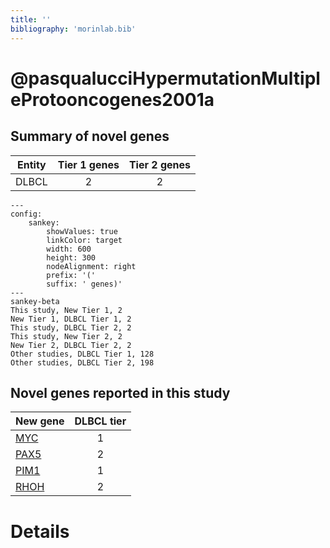 ```yaml
---
title: ''
bibliography: 'morinlab.bib'
---
```


# @pasqualucciHypermutationMultipleProtooncogenes2001a
## Summary of novel genes

|Entity| Tier 1 genes| Tier 2 genes|
|:-:|:-:|:-:|
|DLBCL|2|2|
```mermaid
---
config:
    sankey:
        showValues: true
        linkColor: target
        width: 600
        height: 300
        nodeAlignment: right
        prefix: '('
        suffix: ' genes)'
---
sankey-beta
This study, New Tier 1, 2
New Tier 1, DLBCL Tier 1, 2
This study, DLBCL Tier 2, 2
This study, New Tier 2, 2
New Tier 2, DLBCL Tier 2, 2
Other studies, DLBCL Tier 1, 128
Other studies, DLBCL Tier 2, 198
```


## Novel genes reported in this study

|New gene|DLBCL tier|
|:-|:-:|
|[MYC](MYC)|1 |
|[PAX5](PAX5)|2 |
|[PIM1](PIM1)|1 |
|[RHOH](RHOH)|2 |

# Details


